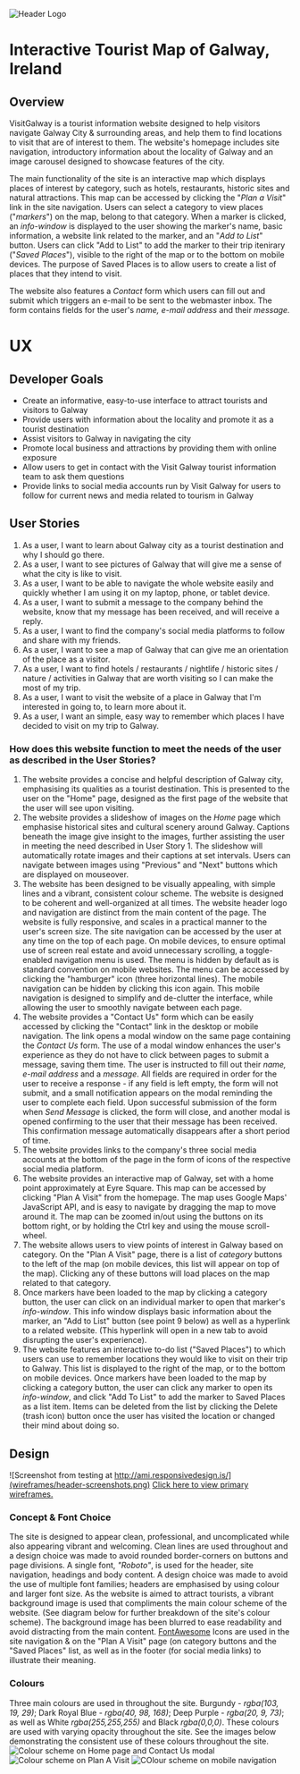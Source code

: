 ![Header Logo](wireframes/header-logo.png)

# Interactive Tourist Map of Galway, Ireland

## Overview

VisitGalway is a tourist information website designed to help visitors navigate Galway City & surrounding areas, and help them to find locations to visit that are of interest to them.
The website's homepage includes site navigation, introductory information about the locality of Galway and an image carousel designed to showcase features of the city.

The main functionality of the site is an interactive map which displays places of interest by category, such as hotels, restaurants, historic sites and natural attractions. This map can be accessed by clicking the "*Plan a Visit*" link in the site navigation.
Users can select a category to view places ("*markers*") on the map, belong to that category. When a marker is clicked, an *info-window* is displayed to the user showing the marker's name, basic information, a website link related to the marker, and an "*Add to List*" button. Users can click "Add to List" to add the marker to their trip itenirary ("*Saved Places*"), visible to the right of the map or to the bottom on mobile devices. The purpose of Saved Places is to allow users to create a list of places that they intend to visit.

The website also features a *Contact* form which users can fill out and submit which triggers an e-mail to be sent to the webmaster inbox. The form contains fields for the user's *name, e-mail address* and their *message.*

# UX

## Developer Goals

* Create an informative, easy-to-use interface to attract tourists and visitors to Galway
* Provide users with information about the locality and promote it as a tourist destination
* Assist visitors to Galway in navigating the city
* Promote local business and attractions by providing them with online exposure
* Allow users to get in contact with the Visit Galway tourist information team to ask them questions
* Provide links to social media accounts run by Visit Galway for users to follow for current news and media related to tourism in Galway

## User Stories

1. As a user, I want to learn about Galway city as a tourist destination and why I should go there.
2. As a user, I want to see pictures of Galway that will give me a sense of what the city is like to visit.
3. As a user, I want to be able to navigate the whole website easily and quickly whether I am using it on my laptop, phone, or tablet device.
4. As a user, I want to submit a message to the company behind the website, know that my message has been received, and will receive a reply.
5. As a user, I want to find the company's social media platforms to follow and share with my friends.
6. As a user, I want to see a map of Galway that can give me an orientation of the place as a visitor.
7. As a user, I want to find hotels / restaurants / nightlife / historic sites / nature / activities in Galway that are worth visiting so I can make the most of my trip.
8. As a user, I want to visit the website of a place in Galway that I'm interested in going to, to learn more about it. 
9. As a user, I want an simple, easy way to remember which places I have decided to visit on my trip to Galway.

### How does this website function to meet the needs of the user as described in the User Stories?

1. The website provides a concise and helpful description of Galway city, emphasising its qualities as a tourist destination. This is presented to the user on the "Home" page, designed as the first page of the website that the user will see upon visiting.
2. The website provides a slideshow of images on the *Home* page which emphasise historical sites and cultural scenery around Galway. Captions beneath the image give insight to the images, further assisting the user in meeting the need described in User Story 1. The slideshow will automatically rotate images and their captions at set intervals. Users can navigate between images using "Previous" and "Next" buttons which are displayed on mouseover.
3. The website has been designed to be visually appealing, with simple lines and a vibrant, consistent colour scheme. The website is designed to be coherent and well-organized at all times. The website header logo and navigation are distinct from the main content of the page. The website is fully responsive, and scales in a practical manner to the user's screen size. The site navigation can be accessed by the user at any time on the top of each page. On mobile devices, to ensure optimal use of screen real estate and avoid unnecessary scrolling, a toggle-enabled navigation menu is used. The menu is hidden by default as is standard convention on mobile websites. The menu can be accessed by clicking the "hamburger" icon (three horizontal lines). The mobile navigation can be hidden by clicking this icon again. This mobile navigation is designed to simplify and de-clutter the interface, while allowing the user to smoothly navigate between each page.
4. The website provides a "Contact Us" form which can be easily accessed by clicking the "Contact" link in the desktop or mobile navigation. The link opens a modal window on the same page containing the *Contact Us* form. The use of a modal window enhances the user's experience as they do not have to click between pages to submit a message, saving them time. The user is instructed to fill out their *name, e-mail address* and a *message*. All fields are required in order for the user to receive a response - if any field is left empty, the form will not submit, and a small notification appears on the modal reminding the user to complete each field. Upon successful submission of the form when *Send Message* is clicked, the form will close, and another modal is opened confirming to the user that their message has been received. This confirmation message automatically disappears after a short period of time.
5. The website provides links to the company's three social media accounts at the bottom of the page in the form of icons of the respective social media platform.
6. The website provides an interactive map of Galway, set with a home point approximately at Eyre Square. This map can be accessed by clicking "Plan A Visit" from the homepage. The map uses Google Maps' JavaScript API, and is easy to navigate by dragging the map to move around it. The map can be zoomed in/out using the buttons on its bottom right, or by holding the Ctrl key and using the mouse scroll-wheel.
7. The website allows users to view points of interest in Galway based on category. On the "Plan A Visit" page, there is a list of *category* buttons to the left of the map (on mobile devices, this list will appear on top of the map). Clicking any of these buttons will load places on the map related to that category.
8. Once markers have been loaded to the map by clicking a category button, the user can click on an individual marker to open that marker's *info-window*. This info window displays basic information about the marker, an "Add to List" button (see point 9 below) as well as a hyperlink to a related website. (This hyperlink will open in a new tab to avoid disrupting the user's experience). 
9. The website features an interactive to-do list ("Saved Places") to which users can use to remember locations they would like to visit on their trip to Galway. This list is displayed to the right of the map, or to the bottom on mobile devices. Once markers have been loaded to the map by clicking a category button, the user can click any marker to open its *info-window*, and click "Add To List" to add the marker to Saved Places as a list item. Items can be deleted from the list by clicking the Delete (trash icon) button once the user has visited the location or changed their mind about doing so.

## Design 
![Screenshot from testing at http://ami.responsivedesign.is/](wireframes/header-screenshots.png)
[Click here to view primary wireframes.](https://rorybr1.github.io/Milestone-2/wireframes/wireframes.html)
### Concept & Font Choice
The site is designed to appear clean, professional, and uncomplicated while also appearing vibrant and welcoming.
Clean lines are used throughout and a design choice was made to avoid rounded border-corners on buttons and page divisions.
A single font, *"Roboto"*, is used for the header, site navigation, headings and body content. A design choice was made to avoid 
the use of multiple font families; headers are emphasised by using colour and larger font size.
As the website is aimed to attract tourists, a vibrant background image is used that compliments the main colour scheme of the website.
(See diagram below for further breakdown of the site's colour scheme). The background image has been blurred to ease readability and 
avoid distracting from the main content.
[FontAwesome](https://fontawesome.com/) Icons are used in the site navigation & on the "Plan A Visit" page (on category buttons and the "Saved Places" list, as well as in
the footer (for social media links) to illustrate their meaning.
### Colours
Three main colours are used in throughout the site. 
Burgundy - *rgba(103, 19, 29)*;
Dark Royal Blue - *rgba(40, 98, 168)*;
Deep Purple - *rgba(20, 9, 73)*;
as well as White *rgba(255,255,255)* and Black *rgba(0,0,0)*.
These colours are used with varying opacity throughout the site. See the images below demonstrating the consistent use of these
colours throughout the site.
![Colour scheme on Home page and Contact Us modal](wireframes/color-scheme-index.png)
![Colour scheme on Plan A Visit](wireframes/color-scheme-map.png)
![COlour scheme on mobile navigation](wireframes/color-scheme-mobile-menu.png)

